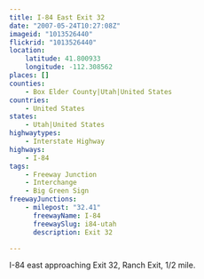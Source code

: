 ```yaml
---
title: I-84 East Exit 32
date: "2007-05-24T10:27:08Z"
imageid: "1013526440"
flickrid: "1013526440"
location:
    latitude: 41.800933
    longitude: -112.308562
places: []
counties:
    - Box Elder County|Utah|United States
countries:
    - United States
states:
    - Utah|United States
highwaytypes:
    - Interstate Highway
highways:
    - I-84
tags:
    - Freeway Junction
    - Interchange
    - Big Green Sign
freewayJunctions:
    - milepost: "32.41"
      freewayName: I-84
      freewaySlug: i84-utah
      description: Exit 32

---
```

I-84 east approaching Exit 32, Ranch Exit, 1/2 mile.